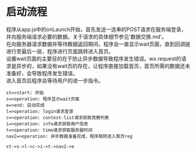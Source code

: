# 启动流程 #
程序从app.js中的onLaunch开始，首先发送一连串的POST请求在服务端登录，并向服务端请求必要的数据。关于请求的具体细节参见'数据交换.md'。  
在向服务器请求数据并等待数据返回期间，程序会一直显示wait页面，直到回调链进行至最后一层，程序进行页面跳转进入首页。  
设置wait页面的主要目的在于防止异步数据导致程序发生错误。wx.request的请求是异步的，如果没有wait页的存在，让程序直接加载首页，首页所需的数据还未准备好，会导致程序发生错误。  
进入首页后程序会等待用户的进一步指令。  
```flow
st=>start: 开始
s=>operation: 程序显示wait页面
e=>end: 启动完成
l=>operation: login请求登录
c=>operation: contest-list请求获取竞赛列表
i=>operation: info请求获取用户信息
t=>operation: time请求获取服务器时间
nav2=>operation: 异步数据准备完成，程序跳转进入首页reg

st->s->l->c->i->t->nav2->e
```